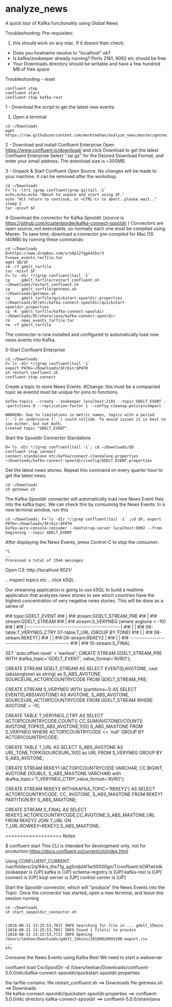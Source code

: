 # analyze_news
A quick tour of Kafka functionality using Global News

Troubleshooting:
Pre-requisites:
1. this should work on any mac. If it doesnt then check:
 - Does you hostname resolve to "localhost" ok?
 - Is kafka/zookeeper already running? Ports 2181, 9092 etc should be free
 - Your Downloads directory should be writable and have a few hundred MB of free space
 
 Troubleshooting - reset
 ```
 confluent stop
 confluent start
 confluent stop kafka-rest
 ```
 

1 - Download the script to get the latest new events:
 1. Open a terminal
```
cd ~/Downloads
wget https://raw.githubusercontent.com/markteehan/analyze_news/master/getnews.sh
```
2 - Download and install Confluent Enterprise
Open https://www.confluent.io/download/ and click Download to get the latest Confluent Enterprise
Select ".tar.gz" for the Desired Download Format, and enter your email address.
The download size is ~300MB.

3 - Unpack & Start Confluent Open Source. No changes will be made to your machine. It can be removed after the workshop.
```
cd ~/Downloads
F=`ls -ltr1 |grep confluent|grep gz|tail -1`
echo;echo;echo "About to unpack and start using $F."
echo "Hit return to continue, or <CTRL-C> to abort..please wait.."
sleep 2
tar -mzxvf $F
```

4-Download the connector for Kafka Spooldir (source is  https://github.com/jcustenborder/kafka-connect-spooldir )
Connectors are open source, not executable, so normally each one must be compiled using Maven.
To save time, download a connector pre-compiled for Mac OS (40MB) by running these commands:

```
cd ~/Downloads
D=https://www.dropbox.com/s/o9p12fggk42bvr3
F=news_events_tarfile.tar
wget $D/$F
rm -rf gdelt_tarfile
tar -mzxvf $F
F=`ls -d1r */|grep confluent|tail -1`
cp     gdelt_tarfile/restart_confluent.sh           ~/Downloads/restart_confluent.sh
cp     gdelt_tarfile/getnews.sh                     ~/Downloads/getnews.sh
cp     gdelt_tarfile/quickstart-spooldir.properties ~/Downloads/$F/etc/kafka-connect-spooldir/quickstart-spooldir.properties
cp -R  gdelt_tarfile/kafka-connect-spooldir         ~/Downloads/$F/share/java/kafka-connect-spooldir
rm     news_events_tarfile.tar
rm -rf gdelt_tarfile
```

The connecter is now installed and configured to automatically load new news events into Kafka.


5-Start Confluent Enterprise
```
cd ~/Downloads
F=`ls -d1r */|grep confluent|tail -1`
export PATH=~/Downloads/$F/bin:$PATH
sh restart_confluent.sh
confluent stop connect
```

Create a topic to store News Events.
#Change: this must be a compacted topic as eventid must be unique for joins to functions.
```
kafka-topics --create --zookeeper localhost:2181 --topic GDELT_EVENT --partitions 8 --replication-factor 1 --config cleanup.policy=compact

WARNING: Due to limitations in metric names, topics with a period ('.') or underscore ('_') could collide. To avoid issues it is best to use either, but not both.
Created topic "GDELT_EVENT".
```


Start the Spooldir Connector Standalone
```
D=`ls -d1r */|grep confluent|tail -1`; cd ~/Downloads/$D
confluent stop connect
connect-standalone etc/kafka/connect-standalone.properties ~/Downloads/kafka-connect-spooldir/config/GDELT.EVENT.properties
```

Get the latest news stories. Repeat this command on every quarter hour to get the latest news.
```
cd ~/Downloads
sh getnews.sh
```

The Kafka-Spooldir connecter will automatically load new News Event files into the kafka topic.
We can check this by consuming the News Events:
In a new terminal window, run this
```
cd ~/Downloads; F=`ls -d1r */|grep confluent|tail -1` ;cd $F; export PATH=~/Downloads/$F/bin:$PATH
kafka-avro-console-consumer --bootstrap-server localhost:9092 --from-beginning --topic GDELT_EVENT 
```

After displaying the News Events, press Control-C to stop the consumer:
```
^C
...
Processed a total of 1544 messages
```

Open C3:
http://localhost:9021/

.. inspect topics etc
.. click kSQL

Our streaming application is going to use kSQL to build a realtime application that analyzes news stories to see which countries have the highest concentration of very negative news stories. 
This will be done as a series of 
 

 
#!#                        topic:GDELT_EVENT
#!#                             |
#!#                       stream:GDELT_STREAM_PRE
#!#                             |
#!#                       stream:GDELT_STREAM
#!#                             |
#!#                       stream:S_VERYNEG  (where avgtone < -10)
#!#                             |
#!#                             |----------------------------------------------|
#!#                             |                                              |
#!#                     06-table:T_VERYNEG_CTRY                        07-table:T_URL (GROUP BY TONE)
#!#                             |                                              |
#!#                    08-stream:REKEY1                                        |
#!#                             |                                              |
#!#                    09-stream:REKEY2                                        |
#!#                             |                                              |
#!#                             ------------------------------------------------
#!#                                                 |
#!#                                         10-stream:S_FINAL



SET 'auto.offset.reset' = 'earliest';
CREATE STREAM GDELT_STREAM_PRE  WITH (kafka_topic='GDELT_EVENT', value_format='AVRO');

CREATE STREAM GDELT_STREAM AS SELECT EVENTID,AVGTONE, cast (abs(avgtone) as string) as S_ABS_AVGTONE, SOURCEURL,ACTOR1COUNTRYCODE FROM GDELT_STREAM_PRE;

CREATE STREAM S_VERYNEG WITH (partitions=1) AS SELECT EVENTID,ABS(AVGTONE) AS AVGTONE, S_ABS_AVGTONE, SOURCEURL,ACTOR1COUNTRYCODE FROM GDELT_STREAM WHERE AVGTONE < -10;

CREATE TABLE  T_VERYNEG_CTRY AS SELECT ACTOR1COUNTRYCODE,COUNT(*) CC,SUM(AVGTONE)/COUNT(*) AVGTONE,TOPK(S_ABS_AVGTONE,1)[0] S_ABS_MAXTONE FROM S_VERYNEG WHERE ACTOR1COUNTRYCODE <> 'null' GROUP BY ACTOR1COUNTRYCODE;

CREATE TABLE  T_URL          AS SELECT S_ABS_AVGTONE AS URL_TONE,TOPK(SOURCEURL,1)[0] as URL FROM S_VERYNEG GROUP BY S_ABS_AVGTONE;

CREATE STREAM REKEY1 (ACTOR1COUNTRYCODE VARCHAR, CC BIGINT, AVGTONE DOUBLE, S_ABS_MAXTONE VARCHAR) with (kafka_topic='T_VERYNEG_CTRY',value_format='AVRO');

CREATE STREAM REKEY2 WITH(KAFKA_TOPIC='REKEY2') AS SELECT ACTOR1COUNTRYCODE, CC, AVGTONE, S_ABS_MAXTONE FROM REKEY1 PARTITION BY S_ABS_MAXTONE;

CREATE STREAM S_FINAL AS SELECT REKEY2.ACTOR1COUNTRYCODE,CC,AVGTONE,S_ABS_MAXTONE,URL FROM REKEY2 JOIN T_URL ON T_URL.ROWKEY=REKEY2.S_ABS_MAXTONE;


 

===================
Notes


$ confluent start
This CLI is intended for development only, not for production
https://docs.confluent.io/current/cli/index.html

Using CONFLUENT_CURRENT: /var/folders/2q/94rs_ths71g_qg5ndjd4l1w00000gn/T/confluent.bOR1wUdk
zookeeper is [UP]
kafka is [UP]
schema-registry is [UP]
kafka-rest is [UP]
connect is [UP]
ksql-server is [UP]
control-center is [UP]


Start the Spooldir connector, which will "produce" the News Events into the Topic.
Once the connector has started, open a new terminal, and leave this session running
```
cd ~/Downloads
sh start_spopoldir_connector.sh


[2018-08-21 13:25:53,763] INFO Searching for file in ... gdelt_15mins 
[2018-08-21 13:25:53,765] INFO Found 1 file(s) to process 
[2018-08-21 13:25:53,772] INFO Opening /Users/teehan/Downloads/gdelt_15mins/20180820091500.export.csv 
...
etc
```

Consume the News Events using Kafka Rest
We need to start a webserver

confluent load CsvSpoolDir -d /Users/teehan/Downloads/confluent-5.0.0/etc/kafka-connect-spooldir/quickstart-spooldir.properties

the tarfile contains:
     file restart_confluent.sh                                    ==> Downloads
     file getnews.sh                                              ==> Downloads     
     file kafka-connect-spooldir/quickstart-spooldir.properties   ==> confluent-5.0.0/etc
directory kafka-connect-spooldir                                  ==> confluent-5.0.0/share/java

